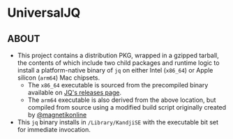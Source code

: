 # UniversalJQ

## ABOUT

- This project contains a distribution PKG, wrapped in a gzipped tarball, the contents of which include two child packages and runtime logic to install a platform-native binary of `jq` on either Intel (`x86_64`) or Apple silicon (`arm64`) Mac chipsets.
    - The `x86_64` executable is sourced from the precompiled binary available on [JQ's releases page](https://github.com/stedolan/jq/releases/).
    - The `arm64` executable is also derived from the above location, but compiled from source using a modified build script originally created by [@magnetikonline](https://gist.github.com/magnetikonline/58eb344e724d878345adc8622f72be13)
- This `jq` binary installs in `/Library/KandjiSE` with the executable bit set for immediate invocation.
